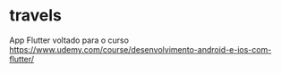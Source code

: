 # travels
App Flutter voltado para o curso https://www.udemy.com/course/desenvolvimento-android-e-ios-com-flutter/
